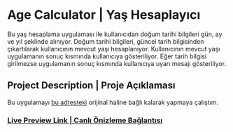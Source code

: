 # Age Calculator | Yaş Hesaplayıcı

Bu yaş hesaplama uygulaması ile kullanıcıdan doğum tarihi bilgileri gün, ay ve yıl şeklinde alınıyor.
Doğum tarihi bilgileri, güncel tarih bilgisinden çıkartılarak kullanıcının mevcut yaşı hesaplanıyor.
Kullanıcının mevcut yaşı uygulamanın sonuç kısmında kullanıcıya gösteriliyor.
Eğer tarih bilgisi girilmezse uygulamanın sonuç kısmında kullanıcıya uyarı mesajı gösteriliyor.

## Project Description | Proje Açıklaması

Bu uygulamayı [bu adresteki](https://demo.100jsprojects.com/age-calculator) orijinal haline bağlı kalarak yapmaya çalıştım.

### [Live Preview Link | Canlı Önizleme Bağlantısı](https://selimbiber.github.io/Pure-JavaScript-Projects/AgeCalculator/)
